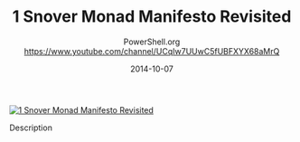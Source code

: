 ﻿---
title: 1 Snover Monad Manifesto Revisited
date: 2014-10-07
tags: PowerShellOrg, Summit, Europe, English, Conference, Powershell Summit Europe 2014
author: PowerShell.org https://www.youtube.com/channel/UCqIw7UUwC5fUBFXYX68aMrQ
---

[![1 Snover Monad Manifesto Revisited](https://i3.ytimg.com/vi/j0EX5R2nnRI/hqdefault.jpg "1 Snover Monad Manifesto Revisited")](https://www.youtube.com/watch?v=j0EX5R2nnRI)

Description
